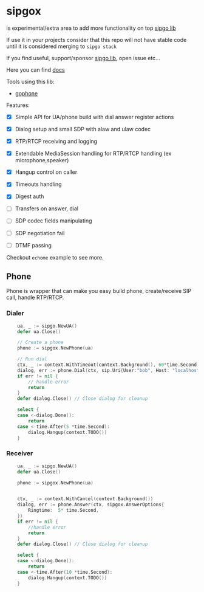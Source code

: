 # sipgox

is experimental/extra area to add more functionality on top [sipgo lib](https://github.com/emiago/sipgo)

If use it in your projects consider that this repo will not have stable code until it is considered merging to `sipgo stack`

If you find useful, support/sponsor [sipgo lib](https://github.com/emiago/sipgo), open issue etc...

Here you can find [docs](https://pkg.go.dev/github.com/emiago/sipgox)

Tools using this lib:
- [gophone](https://github.com/emiago/gophone)

Features:
- [x] Simple API for UA/phone build with dial answer register actions
- [x] Dialog setup and small SDP with alaw and ulaw codec
- [x] RTP/RTCP receiving and logging
- [x] Extendable MediaSession handling for RTP/RTCP handling (ex microphone,speaker)
- [x] Hangup control on caller
- [x] Timeouts handling
- [x] Digest auth
- [ ] Transfers on answer, dial
- [ ] SDP codec fields manipulating
- [ ] SDP negotiation fail
- [ ] DTMF passing


Checkout `echome` example to see more. 


## Phone

Phone is wrapper that can make you easy build phone, create/receive SIP call, handle RTP/RTCP.

### Dialer
```go
	ua, _ := sipgo.NewUA()
    defer ua.Close()

    // Create a phone
	phone := sipgox.NewPhone(ua) 

    // Run dial
	ctx, _ := context.WithTimeout(context.Background(), 60*time.Second)
	dialog, err := phone.Dial(ctx, sip.Uri{User:"bob", Host: "localhost", Port:5060}, sipgox.DialOptions{})
	if err != nil {
		// handle error
        return
	}
	defer dialog.Close() // Close dialog for cleanup

    select {
    case <-dialog.Done():
        return
    case <-time.After(5 *time.Second):
        dialog.Hangup(context.TODO())
    }
```


### Receiver
```go
    ua, _ := sipgo.NewUA()
    defer ua.Close()

    phone := sipgox.NewPhone(ua)


	ctx, _ := context.WithCancel(context.Background())
	dialog, err := phone.Answer(ctx, sipgox.AnswerOptions{
		Ringtime:  5* time.Second,
	})
	if err != nil {
		//handle error
        return
	}
    defer dialog.Close() // Close dialog for cleanup

    select {
    case <-dialog.Done():
        return
    case <-time.After(10 *time.Second):
        dialog.Hangup(context.TODO())
    }
```